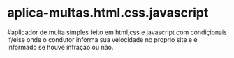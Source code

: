 # aplica-multas.html.css.javascript
#aplicador de multa simples feito em html,css e javascript com condiçionais if/else onde o condutor informa sua velocidade no proprio site e é informado se houve infração ou não.
